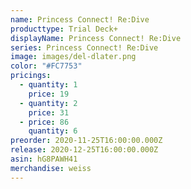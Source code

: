 ```yaml
---
name: Princess Connect! Re:Dive
producttype: Trial Deck+
displayName: Princess Connect! Re:Dive
series: Princess Connect! Re:Dive
image: images/del-dlater.png
color: "#FC7753"
pricings:
  - quantity: 1
    price: 19
  - quantity: 2
    price: 31
  - price: 86
    quantity: 6
preorder: 2020-11-25T16:00:00.000Z
release: 2020-12-25T16:00:00.000Z
asin: hG8PAWH41
merchandise: weiss
---
```

